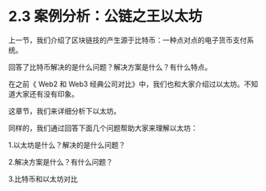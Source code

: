 # 2.3 案例分析：公链之王以太坊

上一节，我们介绍了区块链技的产生源于比特币：一种点对点的电子货币支付系统。

回答了比特币解决的是什么问题？解决方案是什么？有什么特点。

在之前《 Web2 和 Web3 经典公司对比》中，我们也和大家介绍过以太坊。不知道大家还有没有印象。

这章节，我们来详细分析下以太坊。

同样的，我们通过回答下面几个问题帮助大家来理解以太坊：

1.以太坊是什么？解决的是什么问题？

2.解决方案是什么？有什么问题？

3.比特币和以太坊对比